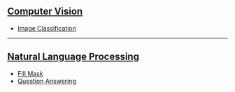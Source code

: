## [Computer Vision](https://github.com/HanifaElahi/Courses/tree/main/Hugging_Face/Computer%20Vision)
- [Image Classification](https://github.com/HanifaElahi/Courses/blob/main/Hugging_Face/Computer%20Vision/Image%20Classification.ipynb)
-----
## [Natural Language Processing](https://github.com/HanifaElahi/Courses/tree/main/Hugging_Face/Natural%20Language%20Processing)
- [Fill Mask](https://github.com/HanifaElahi/Courses/blob/main/Hugging_Face/Natural%20Language%20Processing/Fill-Mask.ipynb)
- [Question Answering](https://github.com/HanifaElahi/Courses/blob/main/Hugging_Face/Natural%20Language%20Processing/Question-Answering.ipynb)
